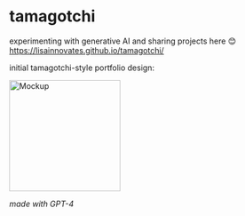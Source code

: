 # tamagotchi

experimenting with generative AI and sharing projects here 😊 https://lisainnovates.github.io/tamagotchi/

initial tamagotchi-style portfolio design:

<img src="https://github.com/user-attachments/assets/01882d2c-bace-4f54-87ca-1fe7158cb654" alt="Mockup" width="200"/>

*made with GPT-4*
